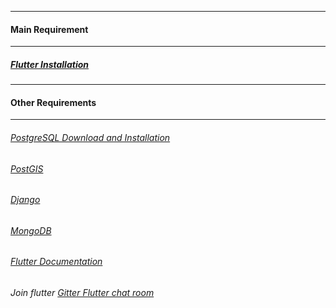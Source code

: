 ---------------------------------------------
#### Main Requirement
-------------------------------------------------

##### [Flutter Installation](https://flutter.dev/docs/get-started/install)





---------------------------------------------
####  Other Requirements
-------------------------------------------------

######  [PostgreSQL Download and Installation](https://www.postgresql.org/download/)

###### [PostGIS](https://postgis.net/install/)

######  [Django](https://docs.djangoproject.com/en/3.1/intro/install/)  

######  [MongoDB](https://www.mongodb.com/)

###### [Flutter Documentation](https://flutter.dev/docs/get-started/install/linux)


###### Join flutter [Gitter Flutter chat room](https://gitter.im/flutter/flutter?source=orgpage)
